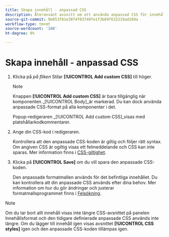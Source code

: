 ```yaml
---
title: Skapa innehåll - anpassad CSS
description: Återanvänt avsnitt om att använda anpassad CSS för innehållsredigering
source-git-commit: 9b053f81e3074f03740fe1f3b69f632219ad269a
workflow-type: tm+mt
source-wordcount: '188'
ht-degree: 0%

---
```


# Skapa innehåll - anpassad CSS

1. Klicka på _på fliken_ Stilar **[!UICONTROL Add custom CSS]** till höger.

   >[!NOTE]
   >
   >Knappen **[!UICONTROL Add custom CSS]** är bara tillgänglig när komponenten _[!UICONTROL Body]_är markerad. Du kan dock använda anpassade CSS-format på alla komponenter i det.

   Popup-redigeraren _[!UICONTROL Add custom CSS]_visas med platshållarkodkommentarer.

1. Ange din CSS-kod i redigeraren.

   Kontrollera att den anpassade CSS-koden är giltig och följer rätt syntax. Om angiven CSS är ogiltig visas ett felmeddelande och CSS kan inte sparas. Mer information finns i [CSS-giltighet](../user/content/design-custom-css.md#css-validity).

1. Klicka på **[!UICONTROL Save]** om du vill spara den anpassade CSS-koden.

   Den anpassade formatmallen används för det befintliga innehållet. Du kan kontrollera att din anpassade CSS används efter dina behov. Mer information om hur du gör ändringar och justerar formatmallsprogrammet finns i [Felsökning](../user/content/design-custom-css.md#troubleshooting).

>[!NOTE]
>
>  Om du tar bort allt innehåll visas inte längre CSS-avsnittet på panelen Innehållsformat och den tidigare definierade anpassade CSS används inte längre. Om du lägger till innehåll igen visas avsnittet **[!UICONTROL CSS styles]** igen och den anpassade CSS-koden tillämpas igen.
